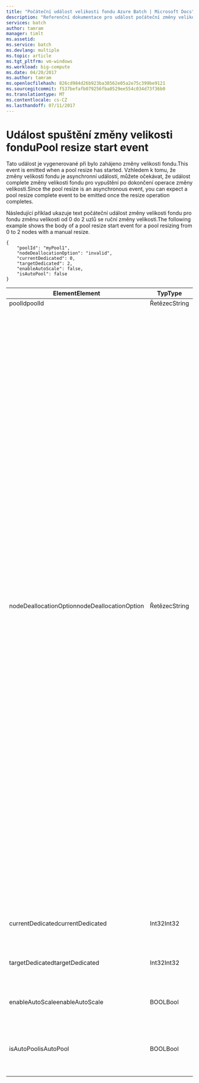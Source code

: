 ```yaml
---
title: "Počáteční událost velikosti fondu Azure Batch | Microsoft Docs"
description: "Referenční dokumentace pro událost počáteční změny velikosti fondu Batch."
services: batch
author: tamram
manager: timlt
ms.assetid: 
ms.service: batch
ms.devlang: multiple
ms.topic: article
ms.tgt_pltfrm: vm-windows
ms.workload: big-compute
ms.date: 04/20/2017
ms.author: tamram
ms.openlocfilehash: 826cd984d26b923ba38562e05a2e75c399be9121
ms.sourcegitcommit: f537befafb079256fba0529ee554c034d73f36b0
ms.translationtype: MT
ms.contentlocale: cs-CZ
ms.lasthandoff: 07/11/2017
---
```

# <a name="pool-resize-start-event"></a><span data-ttu-id="e905c-103">Událost spuštění změny velikosti fondu</span><span class="sxs-lookup"><span data-stu-id="e905c-103">Pool resize start event</span></span>

 <span data-ttu-id="e905c-104">Tato událost je vygenerované při bylo zahájeno změny velikosti fondu.</span><span class="sxs-lookup"><span data-stu-id="e905c-104">This event is emitted when a pool resize has started.</span></span> <span data-ttu-id="e905c-105">Vzhledem k tomu, že změny velikosti fondu je asynchronní událostí, můžete očekávat, že událost complete změny velikosti fondu pro vypuštění po dokončení operace změny velikosti.</span><span class="sxs-lookup"><span data-stu-id="e905c-105">Since the pool resize is an asynchronous event, you can expect a pool resize complete event to be emitted once the resize operation completes.</span></span>

 <span data-ttu-id="e905c-106">Následující příklad ukazuje text počáteční událost změny velikosti fondu pro fondu změnu velikosti od 0 do 2 uzlů se ruční změny velikosti.</span><span class="sxs-lookup"><span data-stu-id="e905c-106">The following example shows the body of a pool resize start event for a pool resizing from 0 to 2 nodes with a manual resize.</span></span>

```
{
    "poolId": "myPool1",
    "nodeDeallocationOption": "invalid",
    "currentDedicated": 0,
    "targetDedicated": 2,
    "enableAutoScale": false,
    "isAutoPool": false
}
```

|<span data-ttu-id="e905c-107">Element</span><span class="sxs-lookup"><span data-stu-id="e905c-107">Element</span></span>|<span data-ttu-id="e905c-108">Typ</span><span class="sxs-lookup"><span data-stu-id="e905c-108">Type</span></span>|<span data-ttu-id="e905c-109">Poznámky</span><span class="sxs-lookup"><span data-stu-id="e905c-109">Notes</span></span>|
|-------------|----------|-----------|
|<span data-ttu-id="e905c-110">poolId</span><span class="sxs-lookup"><span data-stu-id="e905c-110">poolId</span></span>|<span data-ttu-id="e905c-111">Řetězec</span><span class="sxs-lookup"><span data-stu-id="e905c-111">String</span></span>|<span data-ttu-id="e905c-112">Id fondu.</span><span class="sxs-lookup"><span data-stu-id="e905c-112">The id of the pool.</span></span>|
|<span data-ttu-id="e905c-113">nodeDeallocationOption</span><span class="sxs-lookup"><span data-stu-id="e905c-113">nodeDeallocationOption</span></span>|<span data-ttu-id="e905c-114">Řetězec</span><span class="sxs-lookup"><span data-stu-id="e905c-114">String</span></span>|<span data-ttu-id="e905c-115">Určuje, kdy může odebrat uzly ve fondu, pokud zmenšování velikosti fondu.</span><span class="sxs-lookup"><span data-stu-id="e905c-115">Specifies when nodes may be removed from the pool, if the pool size is decreasing.</span></span><br /><br /> <span data-ttu-id="e905c-116">Možné hodnoty:</span><span class="sxs-lookup"><span data-stu-id="e905c-116">Possible values are:</span></span><br /><br /> <span data-ttu-id="e905c-117">**requeue** – ukončí se všechny spuštěné úlohy a znovu je.</span><span class="sxs-lookup"><span data-stu-id="e905c-117">**requeue** – Terminate running tasks and requeue them.</span></span> <span data-ttu-id="e905c-118">Úkoly se znovu spustí, když bude povolena úloha.</span><span class="sxs-lookup"><span data-stu-id="e905c-118">The tasks will run again when the job is enabled.</span></span> <span data-ttu-id="e905c-119">Odeberte uzly, jakmile úkoly ukončí.</span><span class="sxs-lookup"><span data-stu-id="e905c-119">Remove nodes as soon as tasks have been terminated.</span></span><br /><br /> <span data-ttu-id="e905c-120">**Ukončit** – ukončit spuštěné úkoly.</span><span class="sxs-lookup"><span data-stu-id="e905c-120">**terminate** – Terminate running tasks.</span></span> <span data-ttu-id="e905c-121">Úkoly se znovu nespustí.</span><span class="sxs-lookup"><span data-stu-id="e905c-121">The tasks will not run again.</span></span> <span data-ttu-id="e905c-122">Odeberte uzly, jakmile úkoly ukončí.</span><span class="sxs-lookup"><span data-stu-id="e905c-122">Remove nodes as soon as tasks have been terminated.</span></span><br /><br /> <span data-ttu-id="e905c-123">**taskcompletion** – povolit aktuálně spuštěných úloh k dokončení.</span><span class="sxs-lookup"><span data-stu-id="e905c-123">**taskcompletion** – Allow currently running tasks to complete.</span></span> <span data-ttu-id="e905c-124">Plánovat žádné nové úkoly při čekání.</span><span class="sxs-lookup"><span data-stu-id="e905c-124">Schedule no new tasks while waiting.</span></span> <span data-ttu-id="e905c-125">Odeberte uzly po dokončení všech úloh.</span><span class="sxs-lookup"><span data-stu-id="e905c-125">Remove nodes when all tasks have completed.</span></span><br /><br /> <span data-ttu-id="e905c-126">**Retaineddata** -povolit aktuálně spuštěných úkolů dokončily. pak počkejte, než všech úkolů období uchovávání dat vyprší.</span><span class="sxs-lookup"><span data-stu-id="e905c-126">**Retaineddata** - Allow currently running tasks to complete, then wait for all task data retention periods to expire.</span></span> <span data-ttu-id="e905c-127">Plánovat žádné nové úkoly při čekání.</span><span class="sxs-lookup"><span data-stu-id="e905c-127">Schedule no new tasks while waiting.</span></span> <span data-ttu-id="e905c-128">Odeberte uzly, pokud vypršela platnost období uchovávání všech úloh.</span><span class="sxs-lookup"><span data-stu-id="e905c-128">Remove nodes when all task retention periods have expired.</span></span><br /><br /> <span data-ttu-id="e905c-129">Výchozí hodnota je requeue.</span><span class="sxs-lookup"><span data-stu-id="e905c-129">The default value is requeue.</span></span><br /><br /> <span data-ttu-id="e905c-130">Pokud je zvýšení velikosti fondu, pak je hodnota nastavená **neplatný**.</span><span class="sxs-lookup"><span data-stu-id="e905c-130">If the pool size is increasing then the value is set to **invalid**.</span></span>|
|<span data-ttu-id="e905c-131">currentDedicated</span><span class="sxs-lookup"><span data-stu-id="e905c-131">currentDedicated</span></span>|<span data-ttu-id="e905c-132">Int32</span><span class="sxs-lookup"><span data-stu-id="e905c-132">Int32</span></span>|<span data-ttu-id="e905c-133">Počet aktuálně přiřazená k fondu výpočetních uzlů.</span><span class="sxs-lookup"><span data-stu-id="e905c-133">The number of compute nodes currently assigned to the pool.</span></span>|
|<span data-ttu-id="e905c-134">targetDedicated</span><span class="sxs-lookup"><span data-stu-id="e905c-134">targetDedicated</span></span>|<span data-ttu-id="e905c-135">Int32</span><span class="sxs-lookup"><span data-stu-id="e905c-135">Int32</span></span>|<span data-ttu-id="e905c-136">Počet výpočetních uzlů, které jsou požadovány pro fond.</span><span class="sxs-lookup"><span data-stu-id="e905c-136">The number of compute nodes that are requested for the pool.</span></span>|
|<span data-ttu-id="e905c-137">enableAutoScale</span><span class="sxs-lookup"><span data-stu-id="e905c-137">enableAutoScale</span></span>|<span data-ttu-id="e905c-138">BOOL</span><span class="sxs-lookup"><span data-stu-id="e905c-138">Bool</span></span>|<span data-ttu-id="e905c-139">Určuje, zda velikost fondu automaticky přizpůsobí v čase.</span><span class="sxs-lookup"><span data-stu-id="e905c-139">Specifies whether the pool size automatically adjusts over time.</span></span>|
|<span data-ttu-id="e905c-140">isAutoPool</span><span class="sxs-lookup"><span data-stu-id="e905c-140">isAutoPool</span></span>|<span data-ttu-id="e905c-141">BOOL</span><span class="sxs-lookup"><span data-stu-id="e905c-141">Bool</span></span>|<span data-ttu-id="e905c-142">Speficies jestli fondu se vytvořil prostřednictvím mechanismu AutoPool úlohy.</span><span class="sxs-lookup"><span data-stu-id="e905c-142">Speficies whether the pool was created via a job's AutoPool mechanism.</span></span>|
